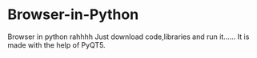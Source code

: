 # Browser-in-Python
Browser in python rahhhh
Just download code,libraries and run it......
It is made with the help of PyQT5.
